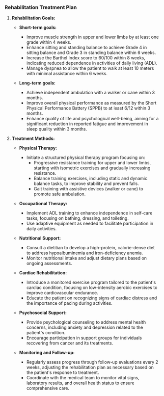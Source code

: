 ### Rehabilitation Treatment Plan

1. **Rehabilitation Goals:**
   - **Short-term goals:**
     - Improve muscle strength in upper and lower limbs by at least one grade within 4 weeks.
     - Enhance sitting and standing balance to achieve Grade 4 in sitting balance and Grade 3 in standing balance within 6 weeks.
     - Increase the Barthel Index score to 60/100 within 8 weeks, indicating reduced dependence in activities of daily living (ADL).
     - Manage dyspnea to allow the patient to walk at least 10 meters with minimal assistance within 6 weeks.

   - **Long-term goals:**
     - Achieve independent ambulation with a walker or cane within 3 months.
     - Improve overall physical performance as measured by the Short Physical Performance Battery (SPPB) to at least 6/12 within 3 months.
     - Enhance quality of life and psychological well-being, aiming for a significant reduction in reported fatigue and improvement in sleep quality within 3 months.

2. **Treatment Methods:**
   - **Physical Therapy:**
     - Initiate a structured physical therapy program focusing on:
       - Progressive resistance training for upper and lower limbs, starting with isometric exercises and gradually increasing resistance.
       - Balance training exercises, including static and dynamic balance tasks, to improve stability and prevent falls.
       - Gait training with assistive devices (walker or cane) to promote safe ambulation.

   - **Occupational Therapy:**
     - Implement ADL training to enhance independence in self-care tasks, focusing on bathing, dressing, and toileting.
     - Use adaptive equipment as needed to facilitate participation in daily activities.

   - **Nutritional Support:**
     - Consult a dietitian to develop a high-protein, calorie-dense diet to address hypoalbuminemia and iron-deficiency anemia.
     - Monitor nutritional intake and adjust dietary plans based on ongoing assessments.

   - **Cardiac Rehabilitation:**
     - Introduce a monitored exercise program tailored to the patient's cardiac condition, focusing on low-intensity aerobic exercises to improve cardiovascular endurance.
     - Educate the patient on recognizing signs of cardiac distress and the importance of pacing during activities.

   - **Psychosocial Support:**
     - Provide psychological counseling to address mental health concerns, including anxiety and depression related to the patient's condition.
     - Encourage participation in support groups for individuals recovering from cancer and its treatments.

   - **Monitoring and Follow-up:**
     - Regularly assess progress through follow-up evaluations every 2 weeks, adjusting the rehabilitation plan as necessary based on the patient's response to treatment.
     - Coordinate with the medical team to monitor vital signs, laboratory results, and overall health status to ensure comprehensive care.

